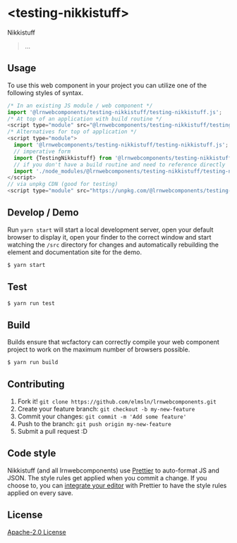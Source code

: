 # &lt;testing-nikkistuff&gt;

Nikkistuff
> ...

## Usage
To use this web component in your project you can utilize one of the following styles of syntax.

```js
/* In an existing JS module / web component */
import '@lrnwebcomponents/testing-nikkistuff/testing-nikkistuff.js';
/* At top of an application with build routine */
<script type="module" src="@lrnwebcomponents/testing-nikkistuff/testing-nikkistuff.js"></script>
/* Alternatives for top of application */
<script type="module">
  import '@lrnwebcomponents/testing-nikkistuff/testing-nikkistuff.js';
  // imperative form
  import {TestingNikkistuff} from '@lrnwebcomponents/testing-nikkistuff';
  // if you don't have a build routine and need to reference directly
  import './node_modules/@lrnwebcomponents/testing-nikkistuff/testing-nikkistuff.js';
</script>
// via unpkg CDN (good for testing)
<script type="module" src="https://unpkg.com/@lrnwebcomponents/testing-nikkistuff/testing-nikkistuff.js"></script>
```

## Develop / Demo
Run `yarn start` will start a local development server, open your default browser to display it, open your finder to the correct window and start watching the `/src` directory for changes and automatically rebuilding the element and documentation site for the demo.
```bash
$ yarn start
```

## Test

```bash
$ yarn run test
```

## Build
Builds ensure that wcfactory can correctly compile your web component project to
work on the maximum number of browsers possible.
```bash
$ yarn run build
```

## Contributing

1. Fork it! `git clone https://github.com/elmsln/lrnwebcomponents.git`
2. Create your feature branch: `git checkout -b my-new-feature`
3. Commit your changes: `git commit -m 'Add some feature'`
4. Push to the branch: `git push origin my-new-feature`
5. Submit a pull request :D

## Code style

Nikkistuff (and all lrnwebcomponents) use [Prettier][prettier] to auto-format JS and JSON.  The style rules get applied when you commit a change.  If you choose to, you can [integrate your editor][prettier-ed] with Prettier to have the style rules applied on every save.

[prettier]: https://github.com/prettier/prettier/
[prettier-ed]: https://github.com/prettier/prettier/#editor-integration
[polyserve]: https://github.com/Polymer/polyserve
[web-component-tester]: https://github.com/Polymer/web-component-tester

## License
[Apache-2.0 License](http://opensource.org/licenses/Apache-2.0)